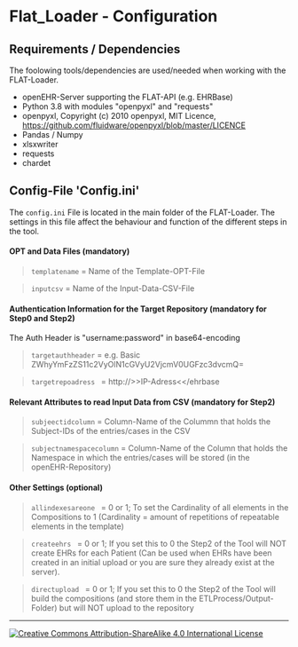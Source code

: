 # Flat_Loader - Configuration

## Requirements / Dependencies
The foolowing tools/dependencies are used/needed when working with the FLAT-Loader.

- openEHR-Server supporting the FLAT-API (e.g. EHRBase)
- Python 3.8 with modules "openpyxl" and "requests"
- openpyxl, Copyright (c) 2010 openpyxl, MIT Licence, https://github.com/fluidware/openpyxl/blob/master/LICENCE
- Pandas / Numpy
- xlsxwriter
- requests
- chardet

## Config-File 'Config.ini'

The `config.ini` File is located in the main folder of the FLAT-Loader. The settings in this file affect the behaviour and function of the different steps in the tool.

#### OPT and Data Files (mandatory)

> `templatename` = Name of the Template-OPT-File

> `inputcsv` = Name of the Input-Data-CSV-File

#### Authentication Information for the Target Repository (mandatory for Step0 and Step2)

The Auth Header is "username:password" in base64-encoding

> `targetauthheader` = e.g. Basic ZWhyYmFzZS11c2VyOlN1cGVyU2VjcmV0UGFzc3dvcmQ=

> `targetrepoadress ` = http://>>IP-Adress<</ehrbase

#### Relevant Attributes to read Input Data from CSV (mandatory for Step2)

> `subjeectidcolumn` = Column-Name of the Colummn that holds the Subject-IDs of the entries/cases in the CSV

> `subjectnamespacecolumn` = Column-Name of the Column that holds the Namespace in which the entries/cases will be stored (in the openEHR-Repository)

#### Other Settings (optional)

> `allindexesareone ` = 0 or 1; To set the Cardinality of all elements in the Compositions to 1 (Cardinality = amount of repetitions of repeatable elements in the template)  

> `createehrs ` =  0 or 1; If you set this to 0 the Step2 of the Tool will NOT create EHRs for each Patient (Can be used when EHRs have been created in an initial upload or you are sure they already exist at the server).

> `directupload ` = 0 or 1; If you set this to 0 the Step2 of the Tool will build the compositions (and store them in the ETLProcess/Output-Folder) but will NOT upload to the repository  

---
[![Creative Commons Attribution-ShareAlike 4.0 International License](https://i.creativecommons.org/l/by-sa/4.0/88x31.png "Creative Commons Attribution-ShareAlike 4.0 International License")](http://creativecommons.org/licenses/by-sa/4.0/)